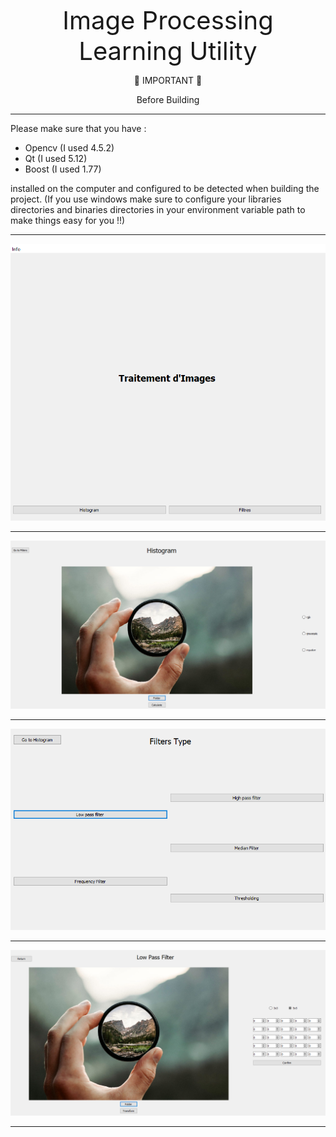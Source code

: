 <p align = "center">
 <font style="font-size:40px">
       Image Processing Learning Utility
 </font>
</p>

<p align = "center">🔴 IMPORTANT 🔴 </p>

<p align = "center"> Before Building </p>

<p align="center">
 
*******************************************************************************************************************
</p>

Please make sure that you have :

 - Opencv (I used 4.5.2)
 - Qt (I used 5.12)
 - Boost (I used 1.77)
 
 installed on the computer and configured to be detected when building the project. (If you use windows make sure to configure your 
 libraries directories and binaries directories in your environment variable path to make things easy for you !!)
<p align="center">
 
********************************************************************************************************************
</p>

<p align = "center"> 
    <img src = "./readmeImages/mainWind.PNG"/>
</p>


<p align="center">
 
********************************************************************************************************************
</p>

<p align = "center"> 
    <img src = "./readmeImages/histogram.PNG"/>
</p>


<p align="center">
 
********************************************************************************************************************
</p>

<p align = "center"> 
    <img src = "./readmeImages/filteroptions.PNG"/>
</p>


<p align="center">
 
********************************************************************************************************************
</p>

<p align = "center"> 
    <img src = "./readmeImages/lpfilt.PNG"/>
</p>


<p align="center">
 
********************************************************************************************************************
</p>
